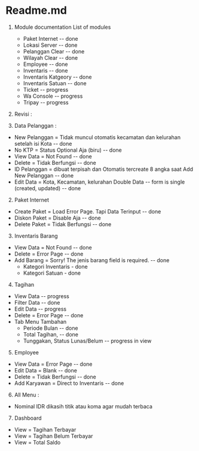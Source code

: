 # Readme.md

1. Module documentation
   List of modules

    - Paket Internet -- done
    - Lokasi Server -- done
    - Pelanggan Clear -- done
    - Wilayah Clear -- done
    - Employee -- done
    - Inventaris -- done
    - Inventaris Katgeory -- done
    - Inventaris Satuan -- done
    - Ticket -- progress
    - Wa Console -- progress
    - Tripay -- progress

2. Revisi :
3. Data Pelanggan :

-   New Pelanggan = Tidak muncul otomatis kecamatan dan kelurahan setelah isi Kota -- done
-   No KTP = Status Optional Aja (biru) -- done
-   View Data = Not Found -- done
-   Delete = Tidak Berfungsi -- done
-   ID Pelanggan = dibuat terpisah dan Otomatis tercreate 8 angka saat Add New Pelanggan -- done
-   Edit Data = Kota, Kecamatan, kelurahan Double Data -- form is single (created, updated) -- done

2. Paket Internet

-   Create Paket = Load Error Page. Tapi Data Terinput -- done
-   Diskon Paket = Disable Aja -- done
-   Delete Paket = Tidak Berfungsi -- done

3. Inventaris Barang

-   View Data = Not Found -- done
-   Delete = Error Page -- done
-   Add Barang = Sorry! The jenis barang field is required. -- done
    -   Kategori Inventaris - done
    -   Kategori Satuan - done

4. Tagihan

-   View Data -- progress
-   Filter Data -- done
-   Edit Data -- progress
-   Delete = Error Page -- done
-   Tab Menu Tambahan
    -   Periode Bulan -- done
    -   Total Tagihan, -- done
    -   Tunggakan, Status Lunas/Belum -- progress in view

5. Employee

-   View Data = Error Page -- done
-   Edit Data = Blank -- done
-   Delete = Tidak Berfungsi -- done
-   Add Karyawan = Direct to Inventaris -- done

6. All Menu :

-   Nominal IDR dikasih titik atau koma agar mudah terbaca

7. Dashboard

-   View = Tagihan Terbayar
-   View = Tagihan Belum Terbayar
-   View = Total Saldo
